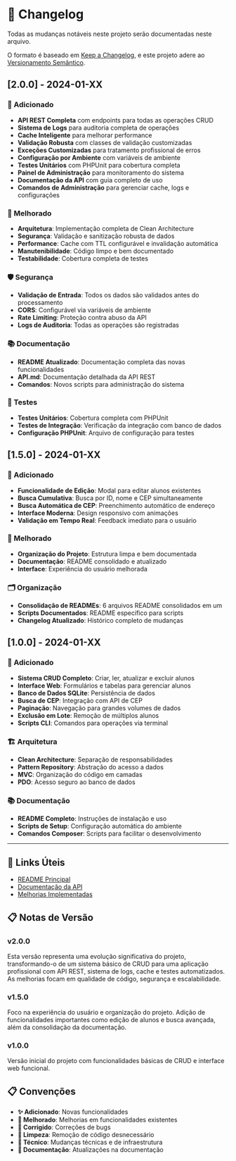 # 📝 Changelog

Todas as mudanças notáveis neste projeto serão documentadas neste arquivo.

O formato é baseado em [Keep a Changelog](https://keepachangelog.com/pt-BR/1.0.0/),
e este projeto adere ao [Versionamento Semântico](https://semver.org/lang/pt-BR/).

## [2.0.0] - 2024-01-XX

### 🚀 Adicionado
- **API REST Completa** com endpoints para todas as operações CRUD
- **Sistema de Logs** para auditoria completa de operações
- **Cache Inteligente** para melhorar performance
- **Validação Robusta** com classes de validação customizadas
- **Exceções Customizadas** para tratamento profissional de erros
- **Configuração por Ambiente** com variáveis de ambiente
- **Testes Unitários** com PHPUnit para cobertura completa
- **Painel de Administração** para monitoramento do sistema
- **Documentação da API** com guia completo de uso
- **Comandos de Administração** para gerenciar cache, logs e configurações

### 🔧 Melhorado
- **Arquitetura**: Implementação completa de Clean Architecture
- **Segurança**: Validação e sanitização robusta de dados
- **Performance**: Cache com TTL configurável e invalidação automática
- **Manutenibilidade**: Código limpo e bem documentado
- **Testabilidade**: Cobertura completa de testes

### 🛡️ Segurança
- **Validação de Entrada**: Todos os dados são validados antes do processamento
- **CORS**: Configurável via variáveis de ambiente
- **Rate Limiting**: Proteção contra abuso da API
- **Logs de Auditoria**: Todas as operações são registradas

### 📚 Documentação
- **README Atualizado**: Documentação completa das novas funcionalidades
- **API.md**: Documentação detalhada da API REST
- **Comandos**: Novos scripts para administração do sistema

### 🧪 Testes
- **Testes Unitários**: Cobertura completa com PHPUnit
- **Testes de Integração**: Verificação da integração com banco de dados
- **Configuração PHPUnit**: Arquivo de configuração para testes

## [1.5.0] - 2024-01-XX

### 🚀 Adicionado
- **Funcionalidade de Edição**: Modal para editar alunos existentes
- **Busca Cumulativa**: Busca por ID, nome e CEP simultaneamente
- **Busca Automática de CEP**: Preenchimento automático de endereço
- **Interface Moderna**: Design responsivo com animações
- **Validação em Tempo Real**: Feedback imediato para o usuário

### 🔧 Melhorado
- **Organização do Projeto**: Estrutura limpa e bem documentada
- **Documentação**: README consolidado e atualizado
- **Interface**: Experiência do usuário melhorada

### 🗂️ Organização
- **Consolidação de READMEs**: 6 arquivos README consolidados em um
- **Scripts Documentados**: README específico para scripts
- **Changelog Atualizado**: Histórico completo de mudanças

## [1.0.0] - 2024-01-XX

### 🚀 Adicionado
- **Sistema CRUD Completo**: Criar, ler, atualizar e excluir alunos
- **Interface Web**: Formulários e tabelas para gerenciar alunos
- **Banco de Dados SQLite**: Persistência de dados
- **Busca de CEP**: Integração com API de CEP
- **Paginação**: Navegação para grandes volumes de dados
- **Exclusão em Lote**: Remoção de múltiplos alunos
- **Scripts CLI**: Comandos para operações via terminal

### 🏗️ Arquitetura
- **Clean Architecture**: Separação de responsabilidades
- **Pattern Repository**: Abstração do acesso a dados
- **MVC**: Organização do código em camadas
- **PDO**: Acesso seguro ao banco de dados

### 📚 Documentação
- **README Completo**: Instruções de instalação e uso
- **Scripts de Setup**: Configuração automática do ambiente
- **Comandos Composer**: Scripts para facilitar o desenvolvimento

---

## 🔗 Links Úteis

- [README Principal](README.md)
- [Documentação da API](docs/API.md)
- [Melhorias Implementadas](MELHORIAS-IMPLEMENTADAS.md)

## 📋 Notas de Versão

### v2.0.0
Esta versão representa uma evolução significativa do projeto, transformando-o de um sistema básico de CRUD para uma aplicação profissional com API REST, sistema de logs, cache e testes automatizados. As melhorias focam em qualidade de código, segurança e escalabilidade.

### v1.5.0
Foco na experiência do usuário e organização do projeto. Adição de funcionalidades importantes como edição de alunos e busca avançada, além da consolidação da documentação.

### v1.0.0
Versão inicial do projeto com funcionalidades básicas de CRUD e interface web funcional.

## 📋 Convenções

- **✨ Adicionado**: Novas funcionalidades
- **🎨 Melhorado**: Melhorias em funcionalidades existentes
- **🐛 Corrigido**: Correções de bugs
- **🧹 Limpeza**: Remoção de código desnecessário
- **🔧 Técnico**: Mudanças técnicas e de infraestrutura
- **📝 Documentação**: Atualizações na documentação
